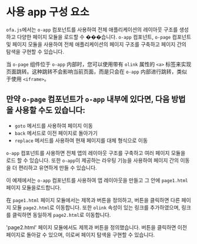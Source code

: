 <template is="exm-article">
<a href="../../publics/examples/use-app/demo.html" preview></a>
<a href="../../publics/examples/use-app/page1.html" main></a>
<a href="../../publics/examples/use-app/page2.html"></a>
</template>

# 사용 app 구성 요소

`ofa.js`에서는 `o-app` 컴포넌트를 사용하여 전체 애플리케이션의 레이아웃 구조를 생성하고 다양한 페이지 모듈을 로드할 수 ���습니다. `o-app` 컴포넌트, `o-page` 컴포넌트 및 페이지 모듈을 사용하여 전체 애플리케이션의 페이지 구조를 구축하고 페이지 간의 탐색을 구현할 수 있습니다.

当 `o-page` 组件位于 `o-app` 内部时，您可以使用带有 `olink` 属性的 `<a>` 标签来实现页面跳转。这种跳转不会影响当前页面，而是只会在 `o-app` 内部进行跳转，类似于使用 `<iframe>`。

만약 `o-page` 컴포넌트가 `o-app` 내부에 있다면, 다음 방법을 사용할 수도 있습니다:
-
- `goto` 메서드를 사용하여 페이지 이동
- `back` 메서드로 이전 페이지로 돌아가기
- `replace` 메서드를 사용하여 현재 페이지를 대체 형식으로 이동

`o-app` 컴포넌트를 사용하면 전체 앱의 레이아웃 구조를 구축하고 여러 페이지 모듈을 로드 할 수 있습니다. 또한 `o-app`이 제공하는 라우팅 기능을 사용하여 페이지 간의 이동을 더 편리하고 유연하게 만들 수 있습니다.

이 예제에서는 `o-app` 컴포넌트를 사용하여 앱 레이아웃을 만들고 그 안에 `page1.html` 페이지 모듈을로드합니다.

在 `page1.html` 페이지 모듈에서는 제목과 버튼을 정의하고, 버튼을 클릭하면 다른 페이지 모듈 `page2.html`로 이동합니다. 또한 `olink` 속성이 있는 링크를 추가하였으며, 링크를 클릭하면 동일하게 `page2.html`로 이동합니다.

'page2.html' 페이지 모듈에서도 제목과 버튼을 정의했습니다. 버튼을 클릭하면 이전 페이지로 돌아갈 수 있으며, 이로써 페이지 탐색을 구현할 수 있습니다.
